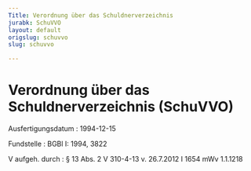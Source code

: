 ```yaml
---
Title: Verordnung über das Schuldnerverzeichnis
jurabk: SchuVVO
layout: default
origslug: schuvvo
slug: schuvvo

---
```


# Verordnung über das Schuldnerverzeichnis (SchuVVO)

Ausfertigungsdatum
:   1994-12-15

Fundstelle
:   BGBl I: 1994, 3822

V aufgeh. durch
:   § 13 Abs. 2 V 310-4-13 v. 26.7.2012 I 1654 mWv 1.1.1218

